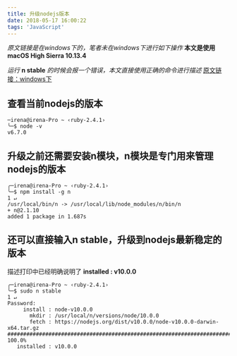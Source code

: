 ```yaml
---
title: 升级nodejs版本
date: 2018-05-17 16:00:22
tags: 'JavaScript'
---
```


*原文链接是在windows下的，笔者未在windows下进行如下操作*
**本文是使用macOS High Sierra 10.13.4**

*运行* **n stable** *的时候会报一个错误，本文直接使用正确的命令进行描述*
[原文链接：windows下](https://jingyan.baidu.com/article/574c52197e42b96c8d9dc115.html)

<!-- more -->

查看当前nodejs的版本
---
```
─irena@irena-Pro ~ ‹ruby-2.4.1›
╰─$ node -v
v6.7.0
```

升级之前还需要安装n模块，n模块是专门用来管理nodejs的版本
---
```
╭─irena@irena-Pro ~ ‹ruby-2.4.1›
╰─$ npm install -g n                                                        1 ↵
/usr/local/bin/n -> /usr/local/lib/node_modules/n/bin/n
+ n@2.1.10
added 1 package in 1.687s
```

还可以直接输入n stable，升级到nodejs最新稳定的版本
---
描述打印中已经明确说明了 **installed : v10.0.0**
```
╭─irena@irena-Pro ~ ‹ruby-2.4.1›
╰─$ sudo n stable                                                           1 ↵
Password:
     install : node-v10.0.0
       mkdir : /usr/local/n/versions/node/10.0.0
       fetch : https://nodejs.org/dist/v10.0.0/node-v10.0.0-darwin-x64.tar.gz
######################################################################## 100.0%
   installed : v10.0.0
```
